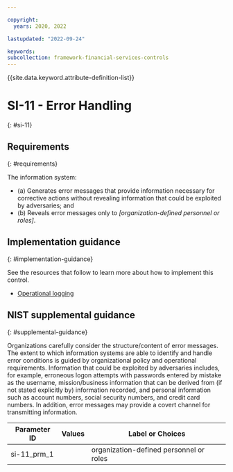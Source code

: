 ```yaml
---

copyright:
  years: 2020, 2022

lastupdated: "2022-09-24"

keywords: 
subcollection: framework-financial-services-controls
---
```


{{site.data.keyword.attribute-definition-list}}

         
# SI-11 - Error Handling
{: #si-11}

## Requirements
{: #requirements}

The information system:

- (a) Generates error messages that provide information necessary for corrective actions without revealing information that could be exploited by adversaries; and
- (b) Reveals error messages only to _[organization-defined personnel or roles]_.

## Implementation guidance
{: #implementation-guidance}

See the resources that follow to learn more about how to implement this control.

- [Operational logging](/docs/framework-financial-services?topic=framework-financial-services-shared-logging-operational)

## NIST supplemental guidance
{: #supplemental-guidance}

Organizations carefully consider the structure/content of error messages. The extent to which information systems are able to identify and handle error conditions is guided by organizational policy and operational requirements. Information that could be exploited by adversaries includes, for example, erroneous logon attempts with passwords entered by mistake as the username, mission/business information that can be derived from (if not stated explicitly by) information recorded, and personal information such as account numbers, social security numbers, and credit card numbers. In addition, error messages may provide a covert channel for transmitting information.

| Parameter ID | Values | Label or Choices |
|---|---|---|
| si-11_prm_1 |  | organization-defined personnel or roles |


